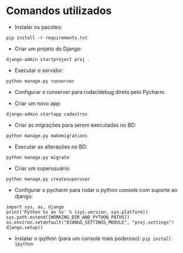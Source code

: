 # Comandos utilizados

- Instalar os pacotes:

`pip install -r requirements.txt`

- Criar um projeto do Django:

`django-admin startproject proj .`

- Executar o servidor:

`python manage.py runserver`

- Configurar o runserver para rodar/debug direto pelo Pycharm.

- Criar um novo app:

`django-admin startapp cadastros`

- Criar as migrações para serem executadas no BD:

`python manage.py makemigrations`

- Executar as alterações no BD:

`python manage.py migrate`

- Criar um superusuário:

`python manage.py createsuperuser`


- Configurar o pycharm para rodar o python console com suporte ao django:

```
import sys, os, django
print('Python %s on %s' % (sys.version, sys.platform))
sys.path.extend([WORKING_DIR_AND_PYTHON_PATHS])
os.environ.setdefault("DJANGO_SETTINGS_MODULE", "proj.settings")
django.setup()
```

- Instalar o ipython (para um console mais poderoso): `pip install ipython`
